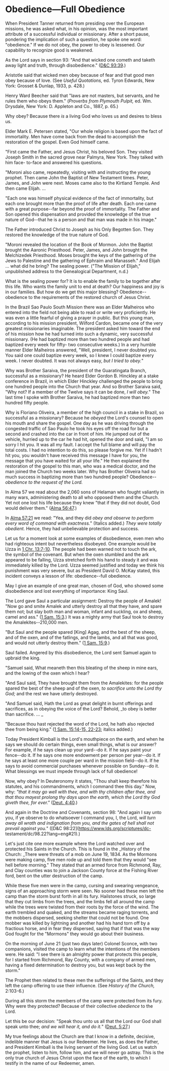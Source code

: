 # Obedience—Full Obedience

When President Tanner returned from presiding over the European missions, he
was asked what, in his opinion, was the most important attribute of a
successful individual or missionary. After a short pause, pondering the
implication of such a question, he spoke one word: "obedience." If we do not
obey, the power to obey is lessened. Our capability to recognize good is
weakened.

As the Lord says in section 93: "And that wicked one cometh and taketh away
light and truth, through disobedience." ([D&amp;C
93:39](https://www.lds.org/scriptures/dc-testament/dc/93.39?lang=eng#38).)

Aristotle said that wicked men obey because of fear and that good men obey
because of love. (See _Useful Quotations,_ ed. Tyron Edwards, New York:
Grosset &amp; Dunlap, 1933, p. 428.)

Henry Ward Beecher said that "laws are not masters, but servants, and he rules
them who obeys them." (_Proverbs from Plymouth Pulpit,_ ed. Wm. Drysdale, New
York: D. Appleton and Co., 1887, p. 65.)

Why obey? Because there _is_ a living God who loves us and desires to bless
us.

Elder Mark E. Petersen stated, "Our whole religion is based upon the fact of
immortality. Men have come back from the dead to accomplish the restoration of
the gospel. Even God himself came.

"First came the Father, and Jesus Christ, his beloved Son. They visited Joseph
Smith in the sacred grove near Palmyra, New York. They talked with him face-
to-face and answered his questions.

"Moroni also came, repeatedly, visiting with and instructing the young
prophet. Then came John the Baptist of New Testament times. Peter, James, and
John were next. Moses came also to the Kirtland Temple. And then came Elijah.
...

"Each one was himself physical evidence of the fact of immortality, but each
one brought more than the proof of life after death. Each one came with a
great purpose--far beyond the proof of immortality. The Father and Son opened
this dispensation and provided the knowledge of the true nature of God--that
he is a person and that man was made in his image."

The Father introduced Christ to Joseph as his Only Begotten Son. They restored
the knowledge of the true nature of God.

"Moroni revealed the location of the Book of Mormon. John the Baptist brought
the Aaronic Priesthood. Peter, James, and John brought the Melchizedek
Priesthood. Moses brought the keys of the gathering of the Jews to Palestine
and the gathering of Ephraim and Manasseh." And Elijah ... what did he bring?
The sealing power. ("The Mission of Elijah," unpublished address to the
Genealogical Department, n.d.)

What is the sealing power for? It is to enable the family to be together after
this life. Who wants the family unit to end at death? Our happiness and joy is
in our families. But how do we get this major blessing? Obedience--obedience
to the requirements of the restored church of Jesus Christ.

In the Brazil Sao Paulo South Mission there was an Elder Malheiros who entered
into the field not being able to read or write very proficiently. He was even
a little fearful of giving a prayer in public. But this young man, according
to his mission president, Wilford Cardon, became one of the very greatest
missionaries imaginable. The president asked him toward the end of his mission
how he had turned into such a dynamic, very successful missionary. (He had
baptized more than two hundred people and had baptized every week for fifty-
two consecutive weeks.) In a very humble manner Elder Malheiros answered,
"Well, president, I never doubted you. You said one could baptize every week,
so I knew I could baptize every week. I never doubted. It was not always easy,
_but I tried to obey._"

Why was Brother Saraiva, the president of the Guaratingata Branch, successful
as a missionary? He heard Elder Gordon B. Hinckley at a stake conference in
Brazil, in which Elder Hinckley challenged the people to bring one hundred
people into the Church that year. And so Brother Saraiva said, "Why not? If a
member of the Twelve says it can be done, _I will obey._" The last time I
spoke with Brother Saraiva, he had baptized more than two hundred fifty
people.

Why is Floriano Oliveira, a member of the high council in a stake in Brazil,
so successful as a missionary? Because he _obeyed_ the Lord's counsel to open
his mouth and share the gospel. One day as he was driving through the
congested traffic of Sao Paulo he took his eyes off the road for but a second
and crashed into the car in front of him. He jumped out of the vehicle,
hurried up to the car he had hit, opened the door and said, "I am so sorry I
hit you. It was all my fault. I accept the full blame and will pay the total
costs. I had no intention to do this, so please forgive me. Yet if I hadn't
hit you, you wouldn't have received this message I have for you, the message
that you have waited for all your life." He then explained the restoration of
the gospel to this man, who was a medical doctor, and the man joined the
Church two weeks later. Why has Brother Oliveira had so much success in
baptizing more than two hundred people? Obedience--_obedience to the request
of the Lord._

In Alma 57 we read about the 2,060 sons of Helaman who fought valiantly in
many wars, administering death to all who opposed them and the Church. Yet not
one lost his life because they knew "that if they did not doubt, God would
deliver them." ([Alma
56:47](https://www.lds.org/scriptures/bofm/alma/56.47?lang=eng#46).)

In [Alma 57:21](https://www.lds.org/scriptures/bofm/alma/57.21?lang=eng#20) we
read: "Yea, and they did _obey and observe to perform every word of command
with exactness._" (Italics added.) _They were totally obedient._ Hence, they
had unbelievable protection and success.

Let us for a moment look at some examples of disobedience, even men who had
righteous intent but nevertheless disobeyed. One example would be Uzza in [1
Chr. 13:7-10](https://www.lds.org/scriptures/ot/1-chr/13.7-10?lang=eng#6). The
people had been warned not to touch the ark, the symbol of the covenant. But
when the oxen stumbled and the ark appeared to be falling, Uzza stretched
forth his hand to steady it and was immediately killed by the Lord. Uzza
seemed justified and today we think his punishment was very severe, but as
President David O. McKay stated, this incident conveys a lesson of life:
obedience--full obedience.

May I give an example of one great man, chosen of God, who showed some
disobedience and lost everything of importance: King Saul.

The Lord gave Saul a particular assignment: Destroy the people of Amalek! "Now
go and smite Amalek and utterly destroy all that they have, and spare them
not; but slay both man and woman, infant and suckling, ox and sheep, camel and
ass." ([1 Sam.
15:3](https://www.lds.org/scriptures/ot/1-sam/15.3?lang=eng#2).) It was a
mighty army that Saul took to destroy the Amalekites--210,000 men.

"But Saul and the people spared [King] Agag, and the best of the sheep, and of
the oxen, and of the fatlings, and the lambs, and all that was good, and would
not utterly destroy them." ([1 Sam.
15:9](https://www.lds.org/scriptures/ot/1-sam/15.9?lang=eng#8).)

Saul failed. Angered by this disobedience, the Lord sent Samuel again to
upbraid the king.

"Samuel said, What meaneth then this bleating of the sheep in mine ears, and
the lowing of the oxen which I hear?

"And Saul said, They have brought them from the Amalekites: for the people
spared the best of the sheep and of the oxen, _to sacrifice unto the Lord thy
God;_ and the rest we have utterly destroyed.

"And Samuel said, Hath the Lord as great delight in burnt offerings and
sacrifices, as in obeying the voice of the Lord? Behold, _to obey is better
than sacrifice. ... _

"Because thou hast rejected the word of the Lord, he hath also rejected thee
from being king." ([1 Sam. 15:14-15,
22-23](https://www.lds.org/scriptures/ot/1-sam/15.14-15%2C22-23?lang=eng#13);
italics added.)

Today President Kimball is the Lord's mouthpiece on the earth, and when he
says we should do certain things, even small things, what is our answer? For
example, if he says clean up your yard--do it. If he says paint your fence--do
it. If he says one more endowment per person per year--do it. If he says at
least one more couple per ward in the mission field--do it. If he says to
avoid commercial purchases whenever possible on Sunday--do it. What blessings
we must impede through lack of full obedience!

Now, why obey? In Deuteronomy it states, "Thou shalt keep therefore his
statutes, and his commandments, which I command thee this day." Now, why:
_"that it may go well with thee, and with thy children after thee, and that
thou mayest prolong thy days upon the earth, which the Lord thy God giveth
thee, for ever."_ ([Deut.
4:40](https://www.lds.org/scriptures/ot/deut/4.40?lang=eng#39).)

And again in the Doctrine and Covenants, section 98: "And again I say unto
you, if ye observe to do whatsoever I command you, I, the Lord, _will turn
away all wrath and indignation from you, and the gates of hell shall not
prevail against you._" ([D&amp;C 98:22](https://www.lds.org/scriptures/dc-
testament/dc/98.22?lang=eng#21).)

Let's just cite one more example where the Lord watched over and protected his
Saints in the Church. This is found in the _History of the Church: _There were
threats of a mob on June 19, 1834. As the Mormons were making camp, five men
rode up and told them that they would "see hell before morning." They stated
that an armed force from Richmond, Ray, and Clay counties was to join a
Jackson County force at the Fishing River ford, bent on the utter destruction
of the camp.

While these five men were in the camp, cursing and swearing vengeance, signs
of an approaching storm were seen. No sooner had these men left the camp than
the storm burst forth in all its fury. Hailstones struck, so large that they
cut limbs from the trees, and the limbs fell all around the camp while the
trees were twisted from their roots by the force of the wind. The earth
trembled and quaked, and the streams became raging torrents, and the mobbers
dispersed, seeking shelter that could not be found. One mobber was killed by
lightning and another had his hand torn off by a fractious horse, and in fear
they dispersed, saying that if that was the way God fought for the "Mormons"
they would go about their business.

On the morning of June 21 (just two days later) Colonel Sconce, with two
companions, visited the camp to learn what the intentions of the members were.
He said: "I see there is an almighty power that protects this people, for I
started from Richmond, Ray County, with a company of armed men, having a fixed
determination to destroy you, but was kept back by the storm."

The Prophet then related to these men the sufferings of the Saints, and they
left the camp offering to use their influence. (See _History of the Church,_
2:103-6.)

During all this storm the members of the camp were protected from its fury.
Why were they protected? Because of their collective _obedience_ to the Lord.

Let this be our decision: "Speak thou unto us all that the Lord our God shall
speak unto thee; _and we will hear it, and do it._" ([Deut.
5:27](https://www.lds.org/scriptures/ot/deut/5.27?lang=eng#26).)

My true feelings about the Church are that I know in a definite, decisive,
indelible manner that Jesus is our Redeemer. He lives, as does the Father, and
President Kimball is the living servant of the living God. Let us watch the
prophet, listen to him, follow him, and we will never go astray. This is the
only true church of Jesus Christ upon the face of the earth, to which I
testify in the name of our Redeemer, amen.

